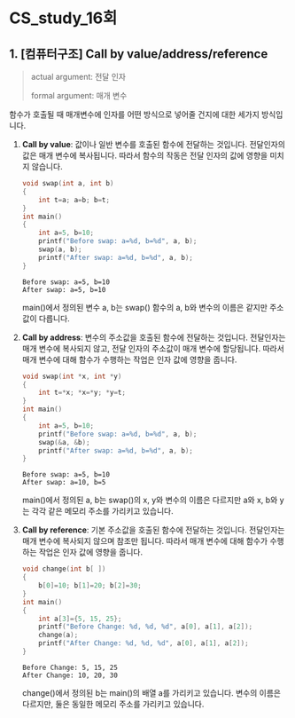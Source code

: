 # CS_study_16회

## 1. [컴퓨터구조] Call by value/address/reference

> actual argument: 전달 인자
>
> formal argument: 매개 변수

함수가 호출될 때 매개변수에 인자를 어떤 방식으로 넣어줄 건지에 대한 세가지 방식입니다.

1. **Call by value**: 값이나 일반 변수를 호출된 함수에 전달하는 것입니다. 전달인자의 값은 매개 변수에 복사됩니다. 따라서 함수의 작동은 전달 인자의 값에 영향을 미치지 않습니다.

   ```c
   void swap(int a, int b)
   {
       int t=a; a=b; b=t;
   }
   int main()
   {
       int a=5, b=10;
       printf("Before swap: a=%d, b=%d", a, b);
       swap(a, b);
       printf("After swap: a=%d, b=%d", a, b);
   }
   ```

   ```
   Before swap: a=5, b=10
   After swap: a=5, b=10
   ```

   main()에서 정의된 변수 a, b는 swap() 함수의 a, b와 변수의 이름은 같지만 주소 값이 다릅니다.

2. **Call by address**: 변수의 주소값을 호출된 함수에 전달하는 것입니다. 전달인자는 매개 변수에 복사되지 않고, 전달 인자의 주소값이 매개 변수에 할당됩니다. 따라서 매개 변수에 대해 함수가 수행하는 작업은 인자 값에 영향을 줍니다.

   ```c
   void swap(int *x, int *y)
   {
       int t=*x; *x=*y; *y=t;
   }
   int main()
   {
       int a=5, b=10;
       printf("Before swap: a=%d, b=%d", a, b);
       swap(&a, &b);
       printf("After swap: a=%d, b=%d", a, b);
   }
   ```

   ```
   Before swap: a=5, b=10
   After swap: a=10, b=5
   ```

   main()에서 정의된 a, b는 swap()의 x, y와 변수의 이름은 다르지만 a와 x, b와 y는 각각 같은 메모리 주소를 가리키고 있습니다.

3. **Call by reference**: 기본 주소값을 호출된 함수에 전달하는 것입니다. 전달인자는 매개 변수에 복사되지 않으며 참조만 됩니다. 따라서 매개 변수에 대해 함수가 수행하는 작업은 인자 값에 영향을 줍니다.

   ```c
   void change(int b[ ])
   {
       b[0]=10; b[1]=20; b[2]=30;
   }
   int main()
   {
       int a[3]={5, 15, 25};
       printf("Before Change: %d, %d, %d", a[0], a[1], a[2]);
       change(a);
       printf("After Change: %d, %d, %d", a[0], a[1], a[2]);
   }
   ```

   ```
   Before Change: 5, 15, 25
   After Change: 10, 20, 30
   ```

   change()에서 정의된 b는 main()의 배열 a를 가리키고 있습니다. 변수의 이름은 다르지만, 둘은 동일한 메모리 주소를 가리키고 있습니다.